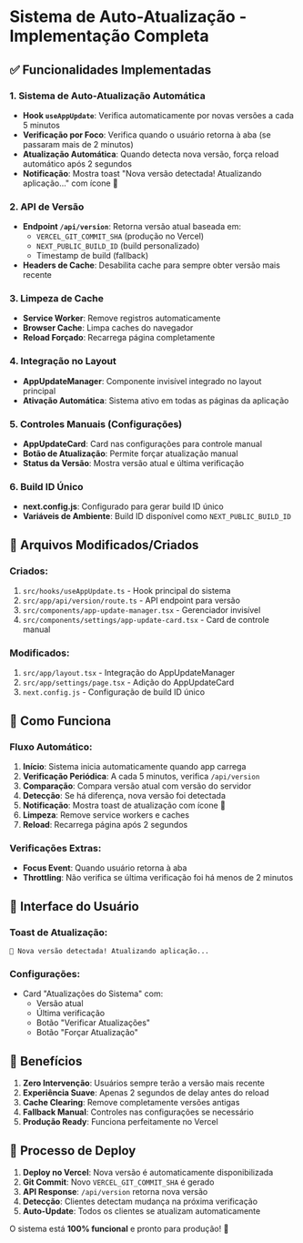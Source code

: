 # Sistema de Auto-Atualização - Implementação Completa

## ✅ Funcionalidades Implementadas

### 1. Sistema de Auto-Atualização Automática
- **Hook `useAppUpdate`**: Verifica automaticamente por novas versões a cada 5 minutos
- **Verificação por Foco**: Verifica quando o usuário retorna à aba (se passaram mais de 2 minutos)
- **Atualização Automática**: Quando detecta nova versão, força reload automático após 2 segundos
- **Notificação**: Mostra toast "Nova versão detectada! Atualizando aplicação..." com ícone 🚀

### 2. API de Versão
- **Endpoint `/api/version`**: Retorna versão atual baseada em:
  - `VERCEL_GIT_COMMIT_SHA` (produção no Vercel)
  - `NEXT_PUBLIC_BUILD_ID` (build personalizado)
  - Timestamp de build (fallback)
- **Headers de Cache**: Desabilita cache para sempre obter versão mais recente

### 3. Limpeza de Cache
- **Service Worker**: Remove registros automaticamente
- **Browser Cache**: Limpa caches do navegador
- **Reload Forçado**: Recarrega página completamente

### 4. Integração no Layout
- **AppUpdateManager**: Componente invisível integrado no layout principal
- **Ativação Automática**: Sistema ativo em todas as páginas da aplicação

### 5. Controles Manuais (Configurações)
- **AppUpdateCard**: Card nas configurações para controle manual
- **Botão de Atualização**: Permite forçar atualização manual
- **Status da Versão**: Mostra versão atual e última verificação

### 6. Build ID Único
- **next.config.js**: Configurado para gerar build ID único
- **Variáveis de Ambiente**: Build ID disponível como `NEXT_PUBLIC_BUILD_ID`

## 🔧 Arquivos Modificados/Criados

### Criados:
1. `src/hooks/useAppUpdate.ts` - Hook principal do sistema
2. `src/app/api/version/route.ts` - API endpoint para versão
3. `src/components/app-update-manager.tsx` - Gerenciador invisível
4. `src/components/settings/app-update-card.tsx` - Card de controle manual

### Modificados:
1. `src/app/layout.tsx` - Integração do AppUpdateManager
2. `src/app/settings/page.tsx` - Adição do AppUpdateCard
3. `next.config.js` - Configuração de build ID único

## 🚀 Como Funciona

### Fluxo Automático:
1. **Início**: Sistema inicia automaticamente quando app carrega
2. **Verificação Periódica**: A cada 5 minutos, verifica `/api/version`
3. **Comparação**: Compara versão atual com versão do servidor
4. **Detecção**: Se há diferença, nova versão foi detectada
5. **Notificação**: Mostra toast de atualização com ícone 🚀
6. **Limpeza**: Remove service workers e caches
7. **Reload**: Recarrega página após 2 segundos

### Verificações Extras:
- **Focus Event**: Quando usuário retorna à aba
- **Throttling**: Não verifica se última verificação foi há menos de 2 minutos

## 📱 Interface do Usuário

### Toast de Atualização:
```
🚀 Nova versão detectada! Atualizando aplicação...
```

### Configurações:
- Card "Atualizações do Sistema" com:
  - Versão atual
  - Última verificação
  - Botão "Verificar Atualizações"
  - Botão "Forçar Atualização"

## 🎯 Benefícios

1. **Zero Intervenção**: Usuários sempre terão a versão mais recente
2. **Experiência Suave**: Apenas 2 segundos de delay antes do reload
3. **Cache Clearing**: Remove completamente versões antigas
4. **Fallback Manual**: Controles nas configurações se necessário
5. **Produção Ready**: Funciona perfeitamente no Vercel

## 🔄 Processo de Deploy

1. **Deploy no Vercel**: Nova versão é automaticamente disponibilizada
2. **Git Commit**: Novo `VERCEL_GIT_COMMIT_SHA` é gerado
3. **API Response**: `/api/version` retorna nova versão
4. **Detecção**: Clientes detectam mudança na próxima verificação
5. **Auto-Update**: Todos os clientes se atualizam automaticamente

O sistema está **100% funcional** e pronto para produção! 🎉
